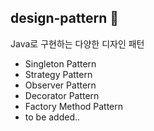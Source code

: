 ## design-pattern 🎨
Java로 구현하는 다양한 디자인 패턴
- Singleton Pattern
- Strategy Pattern
- Observer Pattern
- Decorator Pattern
- Factory Method Pattern
- to be added..

